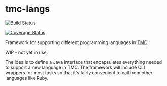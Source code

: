 
# tmc-langs #

[![Build Status](https://travis-ci.org/tmc-langs/tmc-langs.svg)](https://travis-ci.org/tmc-langs/tmc-langs)

[![Coverage Status](https://coveralls.io/repos/tmc-langs/tmc-langs/badge.svg?branch=master)](https://coveralls.io/r/tmc-langs/tmc-langs?branch=master)

Framework for supporting different programming languages in [TMC](https://github.com/testmycode/tmc-server).

WIP - not yet in use.

The idea is to define a Java interface that encapsulates everything needed to support a new language in TMC.
The framework will include CLI wrappers for most tasks so that it's fairly convenient to call from
other languages like Ruby.
